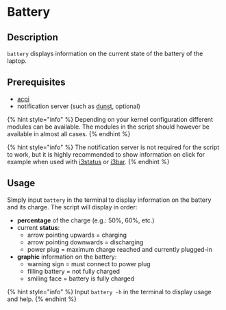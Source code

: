 # Battery

## Description

`battery` displays information on the current state of the battery of the laptop.

## Prerequisites

* [acpi](http://www.acpi.info/)
* notification server \(such as [dunst](https://dunst-project.org/), optional\)

{% hint style="info" %}
Depending on your kernel configuration different modules can be available. The modules in the script should however be available in almost all cases.
{% endhint %}

{% hint style="info" %}
The notification server is not required for the script to work, but it is highly recommended to show information on click for example when used with [i3status](https://i3wm.org/i3status/manpage.html) or [i3bar](https://i3wm.org/docs/i3bar-protocol.html).
{% endhint %}

## Usage

Simply input `battery` in the terminal to display information on the battery and its charge. The script will display in order:

* **percentage** of the charge \(e.g.: 50%, 60%, etc.\)
* current **status**:
  * arrow pointing upwards = charging
  * arrow pointing downwards = discharging
  * power plug = maximum charge reached and currently plugged-in
* **graphic** information on the battery:
  * warning sign = must connect to power plug
  * filling battery = not fully charged
  * smiling face = battery is fully charged

{% hint style="info" %}
Input `battery -h` in the terminal to display usage and help.
{% endhint %}

